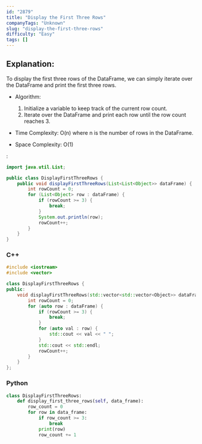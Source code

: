 ```yaml
---
id: "2879"
title: "Display the First Three Rows"
companyTags: "Unknown"
slug: "display-the-first-three-rows"
difficulty: "Easy"
tags: []
---
```


## Explanation:
To display the first three rows of the DataFrame, we can simply iterate over the DataFrame and print the first three rows. 

- Algorithm:
    1. Initialize a variable to keep track of the current row count.
    2. Iterate over the DataFrame and print each row until the row count reaches 3.
    
- Time Complexity: O(n) where n is the number of rows in the DataFrame.
- Space Complexity: O(1)

:

```java
import java.util.List;

public class DisplayFirstThreeRows {
    public void displayFirstThreeRows(List<List<Object>> dataFrame) {
        int rowCount = 0;
        for (List<Object> row : dataFrame) {
            if (rowCount >= 3) {
                break;
            }
            System.out.println(row);
            rowCount++;
        }
    }
}
```

### C++
```cpp
#include <iostream>
#include <vector>

class DisplayFirstThreeRows {
public:
    void displayFirstThreeRows(std::vector<std::vector<Object>> dataFrame) {
        int rowCount = 0;
        for (auto row : dataFrame) {
            if (rowCount >= 3) {
                break;
            }
            for (auto val : row) {
                std::cout << val << " ";
            }
            std::cout << std::endl;
            rowCount++;
        }
    }
};
```

### Python
```python
class DisplayFirstThreeRows:
    def display_first_three_rows(self, data_frame):
        row_count = 0
        for row in data_frame:
            if row_count >= 3:
                break
            print(row)
            row_count += 1
```